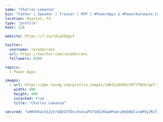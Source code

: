 ```yaml
---
name: "Charles Lamanna"
bio: "Father | Speaker | Trainer | MVP | #PowerApps & #PowerAutomate Community Super User | YouTuber Right-pointing triangle http://youtube.com/c/rezadorrani | Learn - Share - Clockwise rightwards and leftwards open circle arrows"
location: Houston, TX
type: "profile"
heat: 128

website: https://t.co/tAcqSdqguf

twitter:
  username: rezadorrani
  url: https://twitter.com/rezadorrani
  followers: 6509

topics:
  - Power Apps

images:
  - url: https://pbs.twimg.com/profile_images/1063114045270777856/qeT-jpWr_400x400.jpg
    width: 400
    height: 400
    isCached: true
    title: "Charles Lamanna"

secured: "w9RUOkwCkSZyhrQAEGTXDxc9sksaP47SOQiRGwHPw4cyN6bBQIiowM5gJRxTJEdGwpckObjAY2+JRw0EVSkFZ8YYVy4MHSLT7q+yeA/VRwal0kHwiTAdC6S9iCBgTKg3JLaDd4KbQ37Ovcnmoboni0qXVLPZKbQdaobnLgzM1en/jEdQTlisDP7JfdlfYS6p7K91k5kbXnqeT5ViX8EPmg6JC6PsrCRva0CAMw5Mp2BA0/zZgdZFjQjhSaaByCK0FnsEscloFQmgDK6GX8W91L2f7qIZIM2f9tikhqw6ShltTfO00m1XLDtBy4j4nfzsSv2dKyGVRkM/tYR7D9ouOEaPVSp6CMxZiVxqOzdoRN95aCFdvTOlOi5nKGl0SN/3wIlRo09dmnFzKNaQtCDYOg==;sZaBFjdcczZV2CtDtE7zkQ=="
---
```


